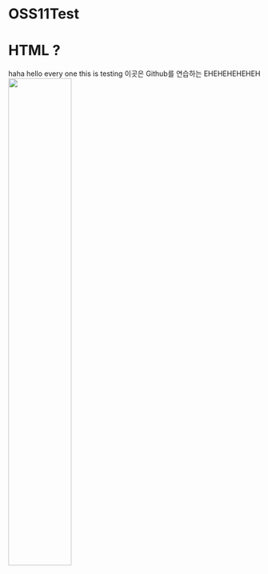 # OSS11Test
<h1> HTML ? </h1>
haha hello every one
this is testing
이곳은 Github를 연습하는 
EHEHEHEHEHEH
<img src="./img/Go.PNG" width="50%">

